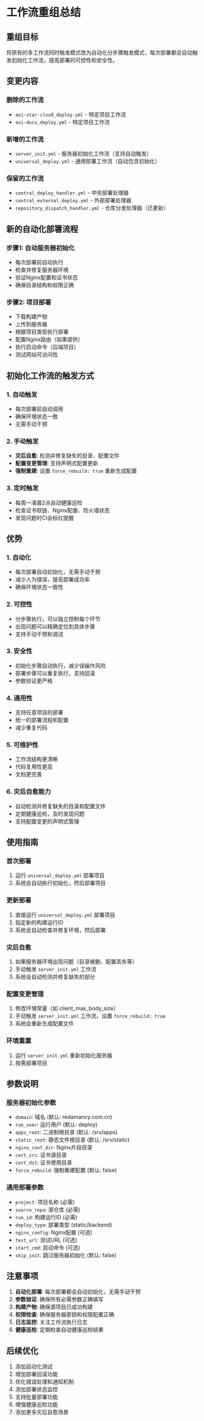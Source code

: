 # 工作流重组总结

## 重组目标

将原有的多工作流同时触发模式改为自动化分步骤触发模式，每次部署都会自动触发初始化工作流，提高部署的可控性和安全性。

## 变更内容

### 删除的工作流
- `axi-star-cloud_deploy.yml` - 特定项目工作流
- `axi-docs_deploy.yml` - 特定项目工作流

### 新增的工作流
- `server_init.yml` - 服务器初始化工作流（支持自动触发）
- `universal_deploy.yml` - 通用部署工作流（自动包含初始化）

### 保留的工作流
- `central_deploy_handler.yml` - 中央部署处理器
- `central_external_deploy.yml` - 外部部署处理器
- `repository_dispatch_handler.yml` - 仓库分发处理器（已更新）

## 新的自动化部署流程

### 步骤1: 自动服务器初始化
- 每次部署前自动执行
- 检查并修复服务器环境
- 验证Nginx配置和证书状态
- 确保目录结构和权限正确

### 步骤2: 项目部署
- 下载构建产物
- 上传到服务器
- 根据项目类型执行部署
- 配置Nginx路由（如果提供）
- 执行启动命令（后端项目）
- 测试网站可访问性

## 初始化工作流的触发方式

### 1. 自动触发
- 每次部署前自动调用
- 确保环境状态一致
- 无需手动干预

### 2. 手动触发
- **灾后自愈**: 检测并修复缺失的目录、配置文件
- **配置变更管理**: 支持声明式配置更新
- **强制重建**: 设置 `force_rebuild: true` 重新生成配置

### 3. 定时触发
- 每周一凌晨2点自动健康巡检
- 检查证书软链、Nginx配置、防火墙状态
- 发现问题时CI会标红提醒

## 优势

### 1. 自动化
- 每次部署自动初始化，无需手动干预
- 减少人为错误，提高部署成功率
- 确保环境状态一致性

### 2. 可控性
- 分步骤执行，可以独立控制每个环节
- 出现问题可以精确定位到具体步骤
- 支持手动干预和调试

### 3. 安全性
- 初始化步骤自动执行，减少误操作风险
- 部署步骤可以重复执行，支持回滚
- 参数验证更严格

### 4. 通用性
- 支持任意项目的部署
- 统一的部署流程和配置
- 减少重复代码

### 5. 可维护性
- 工作流结构更清晰
- 代码复用性更高
- 文档更完善

### 6. 灾后自愈能力
- 自动检测并修复缺失的目录和配置文件
- 定期健康巡检，及时发现问题
- 支持配置变更的声明式管理

## 使用指南

### 首次部署
1. 运行 `universal_deploy.yml` 部署项目
2. 系统会自动执行初始化，然后部署项目

### 更新部署
1. 直接运行 `universal_deploy.yml` 部署项目
2. 指定新的构建运行ID
3. 系统会自动检查并修复环境，然后部署

### 灾后自愈
1. 如果服务器环境出现问题（目录被删、配置丢失等）
2. 手动触发 `server_init.yml` 工作流
3. 系统会自动检测并修复缺失的部分

### 配置变更管理
1. 修改环境常量（如 client_max_body_size）
2. 手动触发 `server_init.yml` 工作流，设置 `force_rebuild: true`
3. 系统会重新生成配置文件

### 环境重置
1. 运行 `server_init.yml` 重新初始化服务器
2. 按需部署项目

## 参数说明

### 服务器初始化参数
- `domain`: 域名 (默认: redamancy.com.cn)
- `run_user`: 运行用户 (默认: deploy)
- `apps_root`: 二进制根目录 (默认: /srv/apps)
- `static_root`: 静态文件根目录 (默认: /srv/static)
- `nginx_conf_dir`: Nginx片段目录
- `cert_src`: 证书源目录
- `cert_dst`: 证书使用目录
- `force_rebuild`: 强制重建配置 (默认: false)

### 通用部署参数
- `project`: 项目名称 (必需)
- `source_repo`: 源仓库 (必需)
- `run_id`: 构建运行ID (必需)
- `deploy_type`: 部署类型 (static/backend)
- `nginx_config`: Nginx配置 (可选)
- `test_url`: 测试URL (可选)
- `start_cmd`: 启动命令 (可选)
- `skip_init`: 跳过服务器初始化 (默认: false)

## 注意事项

1. **自动化部署**: 每次部署都会自动初始化，无需手动干预
2. **参数验证**: 确保所有必需参数正确填写
3. **构建产物**: 确保源项目已成功构建
4. **权限检查**: 确保服务器密钥和权限配置正确
5. **日志监控**: 关注工作流执行日志
6. **健康巡检**: 定期检查自动健康巡检结果

## 后续优化

1. 添加自动化测试
2. 增加部署回滚功能
3. 优化错误处理和通知机制
4. 添加部署状态监控
5. 支持批量部署功能
6. 增强健康巡检功能
7. 添加更多灾后自愈场景 